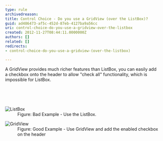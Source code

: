 ```yaml
---
type: rule
archivedreason: 
title: Control Choice - Do you use a GridView (over the ListBox)?
guid: ad486473-af5c-452d-87eb-4127ba9a56cc
uri: control-choice-do-you-use-a-gridview-over-the-listbox
created: 2012-11-27T08:44:11.0000000Z
authors: []
related: []
redirects:
- control-choice-do-you-use-a-gridview-(over-the-listbox)

---
```



<p>A GridView provides much richer features than ListBox, you can easily add a checkbox onto the header to allow &quot;check all&quot; functionality, which is impossible for ListBox.</p>
<br><excerpt class='endintro'></excerpt><br>
​<dl class="badImage"><dt><img alt="ListBox" src="http&#58;//www.ssw.com.au/ssw/Standards/Rules/Images/BadUseListBox.jpg" /></dt>
<dd>Figure&#58; Bad Example - Use the ListBox.</dd></dl>
<dl class="goodImage"><dt><img alt="GridView" src="http&#58;//www.ssw.com.au/ssw/Standards/Rules/Images/GoodUseGridView.jpg" /></dt>
<dd>Figure&#58; Good Example - Use GridView and add the enabled checkbox on the header</dd></dl>



